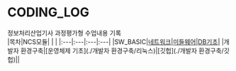 # CODING_LOG
정보처리산업기사 과정평가형 수업내용 기록 <br>
|목차|NCS모듈| | |
|:---|:---|:---|:---|
|SW_BASIC|[네트워크](./SW_BASIC/네트워크)|[미들웨어](./SW-BASIC/미들웨어)|[DB기초](./SW-BASIC/DB-기초)|
|개발자 환경구축|[운영체제 기초](./개발자 환경구축/리눅스)|[깃헙](./개발자 환경구축/깃헙)||
